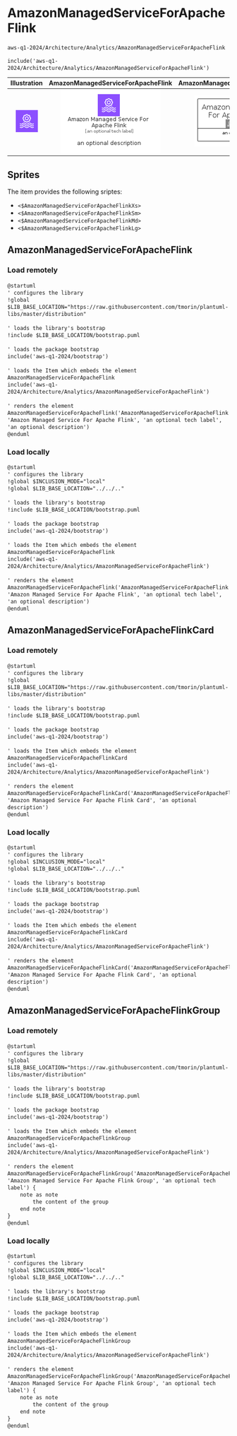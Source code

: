 # AmazonManagedServiceForApacheFlink


```text
aws-q1-2024/Architecture/Analytics/AmazonManagedServiceForApacheFlink
```

```text
include('aws-q1-2024/Architecture/Analytics/AmazonManagedServiceForApacheFlink')
```



| Illustration | AmazonManagedServiceForApacheFlink | AmazonManagedServiceForApacheFlinkCard | AmazonManagedServiceForApacheFlinkGroup |
| :---: | :---: | :---: | :---: |
| ![illustration for Illustration](../../../aws-q1-2024/Architecture/Analytics/AmazonManagedServiceForApacheFlink.png) | ![illustration for AmazonManagedServiceForApacheFlink](../../../aws-q1-2024/Architecture/Analytics/AmazonManagedServiceForApacheFlink.Local.png) | ![illustration for AmazonManagedServiceForApacheFlinkCard](../../../aws-q1-2024/Architecture/Analytics/AmazonManagedServiceForApacheFlinkCard.Local.png) | ![illustration for AmazonManagedServiceForApacheFlinkGroup](../../../aws-q1-2024/Architecture/Analytics/AmazonManagedServiceForApacheFlinkGroup.Local.png) |



## Sprites
The item provides the following sriptes:

- `<$AmazonManagedServiceForApacheFlinkXs>`
- `<$AmazonManagedServiceForApacheFlinkSm>`
- `<$AmazonManagedServiceForApacheFlinkMd>`
- `<$AmazonManagedServiceForApacheFlinkLg>`





## AmazonManagedServiceForApacheFlink

### Load remotely
```plantuml
@startuml
' configures the library
!global $LIB_BASE_LOCATION="https://raw.githubusercontent.com/tmorin/plantuml-libs/master/distribution"

' loads the library's bootstrap
!include $LIB_BASE_LOCATION/bootstrap.puml

' loads the package bootstrap
include('aws-q1-2024/bootstrap')

' loads the Item which embeds the element AmazonManagedServiceForApacheFlink
include('aws-q1-2024/Architecture/Analytics/AmazonManagedServiceForApacheFlink')

' renders the element
AmazonManagedServiceForApacheFlink('AmazonManagedServiceForApacheFlink', 'Amazon Managed Service For Apache Flink', 'an optional tech label', 'an optional description')
@enduml
```

### Load locally
```plantuml
@startuml
' configures the library
!global $INCLUSION_MODE="local"
!global $LIB_BASE_LOCATION="../../.."

' loads the library's bootstrap
!include $LIB_BASE_LOCATION/bootstrap.puml

' loads the package bootstrap
include('aws-q1-2024/bootstrap')

' loads the Item which embeds the element AmazonManagedServiceForApacheFlink
include('aws-q1-2024/Architecture/Analytics/AmazonManagedServiceForApacheFlink')

' renders the element
AmazonManagedServiceForApacheFlink('AmazonManagedServiceForApacheFlink', 'Amazon Managed Service For Apache Flink', 'an optional tech label', 'an optional description')
@enduml
```

## AmazonManagedServiceForApacheFlinkCard

### Load remotely
```plantuml
@startuml
' configures the library
!global $LIB_BASE_LOCATION="https://raw.githubusercontent.com/tmorin/plantuml-libs/master/distribution"

' loads the library's bootstrap
!include $LIB_BASE_LOCATION/bootstrap.puml

' loads the package bootstrap
include('aws-q1-2024/bootstrap')

' loads the Item which embeds the element AmazonManagedServiceForApacheFlinkCard
include('aws-q1-2024/Architecture/Analytics/AmazonManagedServiceForApacheFlink')

' renders the element
AmazonManagedServiceForApacheFlinkCard('AmazonManagedServiceForApacheFlinkCard', 'Amazon Managed Service For Apache Flink Card', 'an optional description')
@enduml
```

### Load locally
```plantuml
@startuml
' configures the library
!global $INCLUSION_MODE="local"
!global $LIB_BASE_LOCATION="../../.."

' loads the library's bootstrap
!include $LIB_BASE_LOCATION/bootstrap.puml

' loads the package bootstrap
include('aws-q1-2024/bootstrap')

' loads the Item which embeds the element AmazonManagedServiceForApacheFlinkCard
include('aws-q1-2024/Architecture/Analytics/AmazonManagedServiceForApacheFlink')

' renders the element
AmazonManagedServiceForApacheFlinkCard('AmazonManagedServiceForApacheFlinkCard', 'Amazon Managed Service For Apache Flink Card', 'an optional description')
@enduml
```

## AmazonManagedServiceForApacheFlinkGroup

### Load remotely
```plantuml
@startuml
' configures the library
!global $LIB_BASE_LOCATION="https://raw.githubusercontent.com/tmorin/plantuml-libs/master/distribution"

' loads the library's bootstrap
!include $LIB_BASE_LOCATION/bootstrap.puml

' loads the package bootstrap
include('aws-q1-2024/bootstrap')

' loads the Item which embeds the element AmazonManagedServiceForApacheFlinkGroup
include('aws-q1-2024/Architecture/Analytics/AmazonManagedServiceForApacheFlink')

' renders the element
AmazonManagedServiceForApacheFlinkGroup('AmazonManagedServiceForApacheFlinkGroup', 'Amazon Managed Service For Apache Flink Group', 'an optional tech label') {
    note as note
        the content of the group
    end note
}
@enduml
```

### Load locally
```plantuml
@startuml
' configures the library
!global $INCLUSION_MODE="local"
!global $LIB_BASE_LOCATION="../../.."

' loads the library's bootstrap
!include $LIB_BASE_LOCATION/bootstrap.puml

' loads the package bootstrap
include('aws-q1-2024/bootstrap')

' loads the Item which embeds the element AmazonManagedServiceForApacheFlinkGroup
include('aws-q1-2024/Architecture/Analytics/AmazonManagedServiceForApacheFlink')

' renders the element
AmazonManagedServiceForApacheFlinkGroup('AmazonManagedServiceForApacheFlinkGroup', 'Amazon Managed Service For Apache Flink Group', 'an optional tech label') {
    note as note
        the content of the group
    end note
}
@enduml
```

